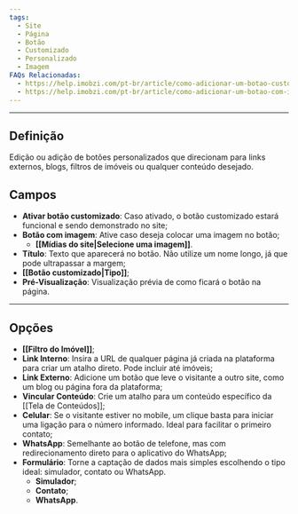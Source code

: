 ```yaml
---
tags:
  - Site
  - Página
  - Botão
  - Customizado
  - Personalizado
  - Imagem
FAQs Relacionadas:
  - https://help.imobzi.com/pt-br/article/como-adicionar-um-botao-customizado-na-home-do-site-xyt730/
  - https://help.imobzi.com/pt-br/article/como-adicionar-um-botao-com-imagem-no-site-sckzg1/
---
```

---
## Definição

Edição ou adição de botões personalizados que direcionam para links externos, blogs, filtros de imóveis ou qualquer conteúdo desejado.

## Campos

- **Ativar botão customizado**: Caso ativado, o botão customizado estará funcional e sendo demonstrado no site;
- **Botão com imagem**: Ative caso deseja colocar uma imagem no botão;
	- **[[Mídias do site|Selecione uma imagem]]**.
- **Título**: Texto que aparecerá no botão. Não utilize um nome longo, já que pode ultrapassar a margem;
- **[[Botão customizado|Tipo]]**;
- **Pré-Visualização**: Visualização prévia de como ficará o botão na página.

---
## Opções

- **[[Filtro do Imóvel]]**;
- **Link Interno**: Insira a URL de qualquer página já criada na plataforma para criar um atalho direto. Pode incluir até imóveis;
- **Link Externo**: Adicione um botão que leve o visitante a outro site, como um blog ou página fora da plataforma;
- **Vincular Conteúdo**: Crie um atalho para um conteúdo específico da [[Tela de Conteúdos]];
- **Celular**: Se o visitante estiver no mobile, um clique basta para iniciar uma ligação para o número informado. Ideal para facilitar o primeiro contato;
- **WhatsApp**: Semelhante ao botão de telefone, mas com redirecionamento direto para o aplicativo do WhatsApp;
- **Formulário**: Torne a captação de dados mais simples escolhendo o tipo ideal: simulador, contato ou WhatsApp.
	- **Simulador**;
	- **Contato**;
	- **WhatsApp**.